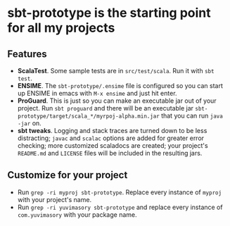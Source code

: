 # sbt-prototype is the starting point for all my projects #

## Features ##
- **ScalaTest**. Some sample tests are in `src/test/scala`. Run it with `sbt test`.
- **ENSIME**. The `sbt-prototype/.ensime` file is configured so you can start up ENSIME in emacs with `M-x ensime` and just hit enter.
- **ProGuard**. This is just so you can make an executable jar out of your project. Run `sbt proguard` and there will be an executable jar `sbt-prototype/target/scala_*/myrpoj-alpha.min.jar` that you can run `java -jar` on.
- **sbt tweaks**. Logging and stack traces are turned down to be less distracting; `javac` and `scalac` options are added for greater error checking; more customized scaladocs are created; your project's `README.md` and `LICENSE` files will be included in the resulting jars.

## Customize for your project ##
* Run `grep -ri myproj sbt-prototype`. Replace every instance of `myproj` with your project's name.
* Run `grep -ri yuvimasory sbt-prototype` and replace every instance of `com.yuvimasory` with your package name.